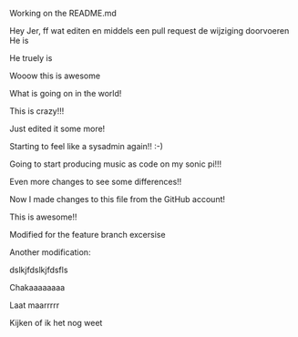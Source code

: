 Working on the README.md

Hey Jer, ff wat editen en middels een pull request de wijziging doorvoeren 
He is

He truely is

Wooow this is awesome


What is going on in the world!



This is crazy!!!



Just edited it some more!

Starting to feel like a sysadmin again!! :-)





Going to start producing music as code on my sonic pi!!!


Even more changes to see some differences!!



Now I made changes to this file from the GitHub account!

This is awesome!!


Modified for the feature branch excersise

Another modification:

dslkjfdslkjfdsfls


Chakaaaaaaaa

Laat maarrrrr


Kijken of ik het nog weet
